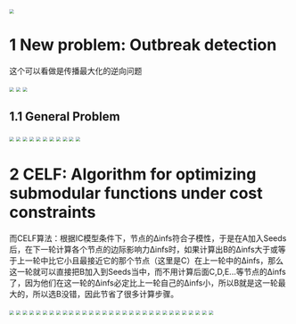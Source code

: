 

<img src="../image/15-Outbreak-Detection-in-Networks_页面_02.jpg" style="zoom:50%"/>

# 1 New problem: Outbreak detection

这个可以看做是传播最大化的逆向问题

<img src="../image/15-Outbreak-Detection-in-Networks_页面_03.jpg" style="zoom:50%"/>

<img src="../image/15-Outbreak-Detection-in-Networks_页面_04.jpg" style="zoom:50%"/>

<img src="../image/15-Outbreak-Detection-in-Networks_页面_05.jpg" style="zoom:50%"/>

## 1.1 General Problem

<img src="../image/15-Outbreak-Detection-in-Networks_页面_06.jpg" style="zoom:50%"/>



<img src="../image/15-Outbreak-Detection-in-Networks_页面_07.jpg" style="zoom:50%"/>

<img src="../image/15-Outbreak-Detection-in-Networks_页面_08.jpg" style="zoom:50%"/>

<img src="../image/15-Outbreak-Detection-in-Networks_页面_09.jpg" style="zoom:50%"/>

<img src="../image/15-Outbreak-Detection-in-Networks_页面_10.jpg" style="zoom:50%"/>

<img src="../image/15-Outbreak-Detection-in-Networks_页面_11.jpg" style="zoom:50%"/>

<img src="../image/15-Outbreak-Detection-in-Networks_页面_12.jpg" style="zoom:50%"/>

<img src="../image/15-Outbreak-Detection-in-Networks_页面_13.jpg" style="zoom:50%"/>

<img src="../image/15-Outbreak-Detection-in-Networks_页面_14.jpg" style="zoom:50%"/>



<img src="../image/15-Outbreak-Detection-in-Networks_页面_15.jpg" style="zoom:50%"/>

<img src="../image/15-Outbreak-Detection-in-Networks_页面_16.jpg" style="zoom:50%"/>


# 2 CELF: Algorithm for optimizing submodular functions under cost constraints

而CELF算法：根据IC模型条件下，节点的Δinfs符合子模性，于是在A加入Seeds后，在下一轮计算各个节点的边际影响力Δinfs时，如果计算出B的Δinfs大于或等于上一轮中比它小且最接近它的那个节点（这里是C）在上一轮中的Δinfs，那么这一轮就可以直接把B加入到Seeds当中，而不用计算后面C,D,E...等节点的Δinfs了，因为他们在这一轮的Δinfs必定比上一轮自己的Δinfs小，所以B就是这一轮最大的，所以选B没错，因此节省了很多计算步骤。

<img src="../image/15-Outbreak-Detection-in-Networks_页面_18.jpg" style="zoom:50%"/>

<img src="../image/15-Outbreak-Detection-in-Networks_页面_19.jpg" style="zoom:50%"/>

<img src="../image/15-Outbreak-Detection-in-Networks_页面_20.jpg" style="zoom:50%"/>

<img src="../image/15-Outbreak-Detection-in-Networks_页面_21.jpg" style="zoom:50%"/>

<img src="../image/15-Outbreak-Detection-in-Networks_页面_22.jpg" style="zoom:50%"/>

<img src="../image/15-Outbreak-Detection-in-Networks_页面_23.jpg" style="zoom:50%"/>

<img src="../image/15-Outbreak-Detection-in-Networks_页面_24.jpg" style="zoom:50%"/>

<img src="../image/15-Outbreak-Detection-in-Networks_页面_25.jpg" style="zoom:50%"/>

<img src="../image/15-Outbreak-Detection-in-Networks_页面_26.jpg" style="zoom:50%"/>

<img src="../image/15-Outbreak-Detection-in-Networks_页面_27.jpg" style="zoom:50%"/>

<img src="../image/15-Outbreak-Detection-in-Networks_页面_28.jpg" style="zoom:50%"/>

<img src="../image/15-Outbreak-Detection-in-Networks_页面_29.jpg" style="zoom:50%"/>

<img src="../image/15-Outbreak-Detection-in-Networks_页面_30.jpg" style="zoom:50%"/>

<img src="../image/15-Outbreak-Detection-in-Networks_页面_31.jpg" style="zoom:50%"/>

<img src="../image/15-Outbreak-Detection-in-Networks_页面_32.jpg" style="zoom:50%"/>

<img src="../image/15-Outbreak-Detection-in-Networks_页面_33.jpg" style="zoom:50%"/>

<img src="../image/15-Outbreak-Detection-in-Networks_页面_34.jpg" style="zoom:50%"/>

<img src="../image/15-Outbreak-Detection-in-Networks_页面_35.jpg" style="zoom:50%"/>

<img src="../image/15-Outbreak-Detection-in-Networks_页面_36.jpg" style="zoom:50%"/>

<img src="../image/15-Outbreak-Detection-in-Networks_页面_37.jpg" style="zoom:50%"/>

<img src="../image/15-Outbreak-Detection-in-Networks_页面_38.jpg" style="zoom:50%"/>

<img src="../image/15-Outbreak-Detection-in-Networks_页面_39.jpg" style="zoom:50%"/>

<img src="../image/15-Outbreak-Detection-in-Networks_页面_40.jpg" style="zoom:50%"/>

<img src="../image/15-Outbreak-Detection-in-Networks_页面_41.jpg" style="zoom:50%"/>

<img src="../image/15-Outbreak-Detection-in-Networks_页面_42.jpg" style="zoom:50%"/>

<img src="../image/15-Outbreak-Detection-in-Networks_页面_43.jpg" style="zoom:50%"/>

<img src="../image/15-Outbreak-Detection-in-Networks_页面_44.jpg" style="zoom:50%"/>

<img src="../image/15-Outbreak-Detection-in-Networks_页面_45.jpg" style="zoom:50%"/>

<img src="../image/15-Outbreak-Detection-in-Networks_页面_46.jpg" style="zoom:50%"/>

<img src="../image/15-Outbreak-Detection-in-Networks_页面_47.jpg" style="zoom:50%"/>

<img src="../image/15-Outbreak-Detection-in-Networks_页面_48.jpg" style="zoom:50%"/>

